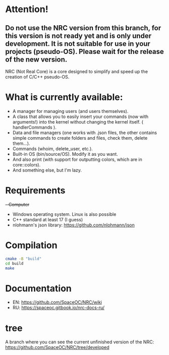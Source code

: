 # Attention!
## Do not use the NRC version from this branch, for this version is not ready yet and is only under development. It is not suitable for use in your projects (pseudo-OS). Please wait for the release of the new version.

NRC (Not Real Core) is a core designed to simplify and speed up the creation of C/C++ pseudo-OS.

# What is currently available:
- A manager for managing users (and users themselves).
- A class that allows you to easily insert your commands (now with arguments!) into the kernel without changing the kernel itself. ( handlerCommands ).
- Data and file managers (one works with .json files, the other contains simple commands to create folders and files, check them, delete them...).
- Commands (whoim, delete_user, etc.).
- Built-in OS (bin/source/OS). Modify it as you want.
- And also print (with support for outputting colors, which are in core::colors).
- And something else, but I'm lazy.

# Requirements
~~- Computer~~
- Windows operating system. Linux is also possible
- C++ standard at least 17 (I guess)
- nlohmann's json library: https://github.com/nlohmann/json

# Compilation
```bash
cmake -B "build"
cd build
make
```

# Documentation
- EN: https://github.com/SpaceOC/NRC/wiki
- RU: https://spaceoc.gitbook.io/nrc-docs-ru/

# tree
A branch where you can see the current unfinished version of the NRC: https://github.com/SpaceOC/NRC/tree/developed
